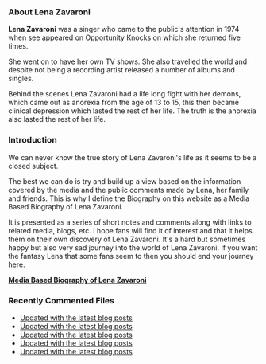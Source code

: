 ### About Lena Zavaroni

<p><strong>Lena Zavaroni</strong> was a singer who came to the public's attention in 1974 when see appeared on Opportunity Knocks on which she returned five times.</p>

<p>She went on to have her own TV shows. She also travelled the world and despite not being a recording artist released a number of albums and singles.</p>

<p>Behind the scenes Lena Zavaroni had a life long fight with her demons, which came out as anorexia from the age of 13 to 15, this then became clinical depression which lasted the rest of her life. The truth is the anorexia also lasted the rest of her life.</p>

### Introduction

<p>We can never know the true story of Lena Zavaroni's life as it seems to be a closed subject.</p>

<p>The best we can do is try and build up a view based on the information covered by the media and the public comments made by Lena, her family and friends. This is why I define the Biography on this website as a Media Based Biography of Lena Zavaroni.</p>

<p>It is presented as a series of short notes and comments along with links to related media, blogs, etc. I hope fans will find it of interest and that it helps them on their own discovery of Lena Zavaroni. It's a hard but sometimes happy but also very sad journey into the world of Lena Zavaroni. If you want the fantasy Lena that some fans seem to then you should end your journey here.</p>

<a href="https://fanzoflenazavaroni.github.io/1963-11-04-lena-zavaroni/"><strong>Media Based Biography of Lena Zavaroni</strong></a>

### Recently Commented Files

<!-- BLOG-POST-LIST:START -->
- [Updated with the latest blog posts](https://github.com/FanzOfLenaZavaroni/fanzoflenazavaroni.github.io/commit/93114ae7366af272358dccc2cca02b9d2157339d)
- [Updated with the latest blog posts](https://github.com/FanzOfLenaZavaroni/fanzoflenazavaroni.github.io/commit/2098d6d9c79770f0912e3a800a274211a42f9748)
- [Updated with the latest blog posts](https://github.com/FanzOfLenaZavaroni/fanzoflenazavaroni.github.io/commit/ada3a4bd74f48bfad837379e2b5468b58f5a0fe8)
- [Updated with the latest blog posts](https://github.com/FanzOfLenaZavaroni/fanzoflenazavaroni.github.io/commit/d986652327d2b18600517f4251a3542f6a5053b9)
- [Updated with the latest blog posts](https://github.com/FanzOfLenaZavaroni/fanzoflenazavaroni.github.io/commit/b8a4a43199e34515a54217771b8d7d4f94acfed9)
<!-- BLOG-POST-LIST:END -->
